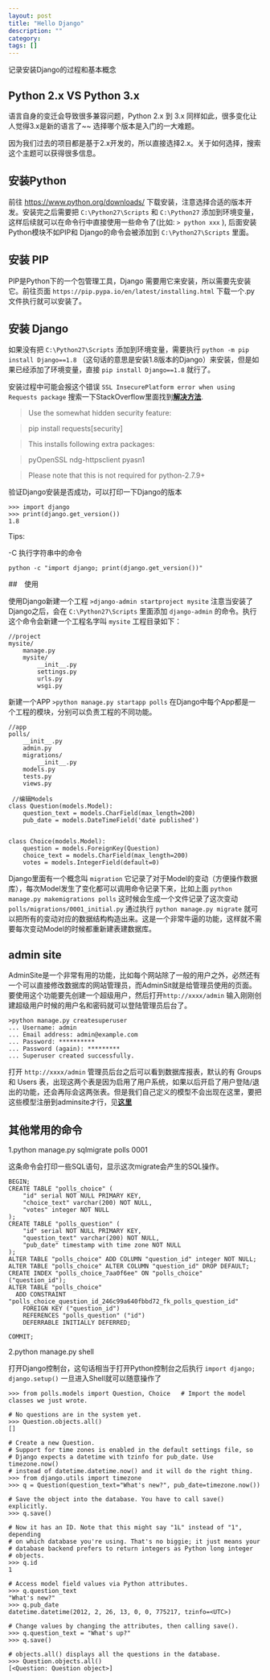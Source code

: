 ```yaml
---
layout: post
title: "Hello Django"
description: ""
category: 
tags: []
---
```


记录安装Django的过程和基本概念

## Python 2.x VS Python 3.x

语言自身的变迁会导致很多兼容问题，Python 2.x 到 3.x 同样如此，很多变化让人觉得3.x是新的语言了~~ 选择哪个版本是入门的一大难题。

因为我们过去的项目都是基于2.x开发的，所以直接选择2.x。关于如何选择，搜索这个主题可以获得很多信息。

## 安装Python

前往 https://www.python.org/downloads/ 下载安装，注意选择合适的版本开发。安装完之后需要把 `C:\Python27\Scripts` 和 `C:\Python27` 添加到环境变量，这样后续就可以在命令行中直接使用一些命令了(比如: `> python xxx` ), 后面安装Python模块不如PIP和
Django的命令会被添加到 `C:\Python27\Scripts` 里面。

## 安装 PIP

PIP是Python下的一个包管理工具，Django 需要用它来安装，所以需要先安装它。前往页面 `https://pip.pypa.io/en/latest/installing.html` 下载一个.py 文件执行就可以安装了。

## 安装 Django

如果没有把 `C:\Python27\Scripts` 添加到环境变量，需要执行 `python -m pip install Django==1.8` （这句话的意思是安装1.8版本的Django）来安装，但是如果已经添加了环境变量，直接 `pip install Django==1.8` 就行了。

安装过程中可能会报这个错误 `SSL InsecurePlatform error when using Requests package` 搜索一下StackOverflow里面找到[**解决方法**](http://stackoverflow.com/questions/29099404/ssl-insecureplatform-error-when-using-requests-package). 

> Use the somewhat hidden security feature:

>  pip install requests[security]

>  This installs following extra packages:
 
>  pyOpenSSL
>  ndg-httpsclient
>  pyasn1

>  Please note that this is not required for python-2.7.9+


验证Django安装是否成功，可以打印一下Django的版本

```
>>> import django
>>> print(django.get_version())
1.8
```

Tips:

-C 执行字符串中的命令

```
python -c "import django; print(django.get_version())"
```

##　使用

使用Django新建一个工程 `>django-admin startproject mysite` 注意当安装了Django之后，会在 `C:\Python27\Scripts` 里面添加 `django-admin` 的命令。执行这个命令会新建一个工程名字叫 `mysite` 工程目录如下：

```
//project
mysite/
    manage.py
    mysite/
        __init__.py
        settings.py
        urls.py
        wsgi.py
```

新建一个APP `>python manage.py startapp polls` 在Django中每个App都是一个工程的模块，分别可以负责工程的不同功能。

```
//app
polls/
    __init__.py
    admin.py
    migrations/
        __init__.py
    models.py
    tests.py
    views.py
    
 //编辑Models
class Question(models.Model):
    question_text = models.CharField(max_length=200)
    pub_date = models.DateTimeField('date published')


class Choice(models.Model):
    question = models.ForeignKey(Question)
    choice_text = models.CharField(max_length=200)
    votes = models.IntegerField(default=0)
```

Django里面有一个概念叫 `migration` 它记录了对于Model的变动（方便操作数据库），每次Model发生了变化都可以调用命令记录下来，比如上面 `python manage.py makemigrations polls` 这时候会生成一个文件记录了这次变动 `polls/migrations/0001_initial.py` 通过执行 `python manage.py migrate` 就可以把所有的变动对应的数据结构构造出来。这是一个非常牛逼的功能，这样就不需要每次变动Model的时候都重新建表建数据库。

## admin site

AdminSite是一个非常有用的功能，比如每个网站除了一般的用户之外，必然还有一个可以直接修改数据库的网站管理员，而AdminSit就是给管理员使用的页面。要使用这个功能要先创建一个超级用户，然后打开`http://xxxx/admin` 输入刚刚创建超级用户时候的用户名和密码就可以登陆管理员后台了。

```
>python manage.py createsuperuser
... Username: admin
... Email address: admin@example.com
... Password: **********
... Password (again): *********
... Superuser created successfully.
```

打开 `http://xxxx/admin` 管理员后台之后可以看到数据库报表，默认的有 Groups 和 Users 表，出现这两个表是因为启用了用户系统，如果以后开启了用户登陆/退出的功能，还会再际会这两张表。但是我们自己定义的模型不会出现在这里，要把这些模型注册到adminsite才行，见[**这里**](https://docs.djangoproject.com/en/1.8/intro/tutorial02/)


## 其他常用的命令

1.python manage.py sqlmigrate polls 0001

这条命令会打印一些SQL语句，显示这次migrate会产生的SQL操作。

 ```
 BEGIN;
 CREATE TABLE "polls_choice" (
     "id" serial NOT NULL PRIMARY KEY,
     "choice_text" varchar(200) NOT NULL,
     "votes" integer NOT NULL
 );
 CREATE TABLE "polls_question" (
     "id" serial NOT NULL PRIMARY KEY,
     "question_text" varchar(200) NOT NULL,
     "pub_date" timestamp with time zone NOT NULL
 );
 ALTER TABLE "polls_choice" ADD COLUMN "question_id" integer NOT NULL;
 ALTER TABLE "polls_choice" ALTER COLUMN "question_id" DROP DEFAULT;
 CREATE INDEX "polls_choice_7aa0f6ee" ON "polls_choice" ("question_id");
 ALTER TABLE "polls_choice"
   ADD CONSTRAINT "polls_choice_question_id_246c99a640fbbd72_fk_polls_question_id"
     FOREIGN KEY ("question_id")
     REFERENCES "polls_question" ("id")
     DEFERRABLE INITIALLY DEFERRED;
 
 COMMIT;
 ```
 
2.python manage.py shell

打开Django控制台，这句话相当于打开Python控制台之后执行 `import django; django.setup()` 一旦进入Shell就可以随意操作了

```
>>> from polls.models import Question, Choice   # Import the model classes we just wrote.

# No questions are in the system yet.
>>> Question.objects.all()
[]

# Create a new Question.
# Support for time zones is enabled in the default settings file, so
# Django expects a datetime with tzinfo for pub_date. Use timezone.now()
# instead of datetime.datetime.now() and it will do the right thing.
>>> from django.utils import timezone
>>> q = Question(question_text="What's new?", pub_date=timezone.now())

# Save the object into the database. You have to call save() explicitly.
>>> q.save()

# Now it has an ID. Note that this might say "1L" instead of "1", depending
# on which database you're using. That's no biggie; it just means your
# database backend prefers to return integers as Python long integer
# objects.
>>> q.id
1

# Access model field values via Python attributes.
>>> q.question_text
"What's new?"
>>> q.pub_date
datetime.datetime(2012, 2, 26, 13, 0, 0, 775217, tzinfo=<UTC>)

# Change values by changing the attributes, then calling save().
>>> q.question_text = "What's up?"
>>> q.save()

# objects.all() displays all the questions in the database.
>>> Question.objects.all()
[<Question: Question object>]
```
